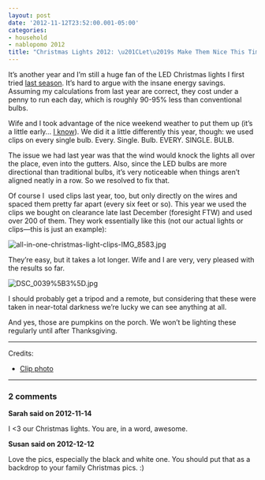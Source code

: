 ```yaml
---
layout: post
date: '2012-11-12T23:52:00.001-05:00'
categories:
- household
- nablopomo 2012
title: "Christmas Lights 2012: \u201CLet\u2019s Make Them Nice This Time\u201D"
---
```



It’s another year and I’m still a huge fan of the LED Christmas lights I first tried [last season](../2011/2011-11-leds-are-awesome.html). It’s hard to argue with the insane energy savings. Assuming my calculations from last year are correct, they cost under a penny to run each day, which is roughly 90-95% less than conventional bulbs.

Wife and I took advantage of the nice weekend weather to put them up (it’s a little early… [I know](http://footedjammies.blogspot.com/2012/11/we-are-best-neighbors.html)). We did it a little differently this year, though: we used clips on every single bulb. Every. Single. Bulb. EVERY. SINGLE. BULB.

The issue we had last year was that the wind would knock the lights all over the place, even into the gutters. Also, since the LED bulbs are more directional than traditional bulbs, it’s very noticeable when things aren’t aligned neatly in a row. So we resolved to fix that.

Of course I&#160; used clips last year, too, but only directly on the wires and spaced them pretty far apart (every six feet or so). This year we used the clips we bought on clearance late last December (foresight FTW) and used over 200 of them. They work essentially like this (not our actual lights or clips—this is just an example):

![all-in-one-christmas-light-clips-IMG_8583.jpg](all-in-one-christmas-light-clips-IMG_8583.jpg)

They’re easy, but it takes a lot longer. Wife and I are very, very pleased with the results so far. 

![DSC_0039%5B3%5D.jpg](DSC_0039%5B3%5D.jpg)

I should probably get a tripod and a remote, but considering that these were taken in near-total darkness we’re lucky we can see anything at all.

And yes, those are pumpkins on the porch. We won’t be lighting these regularly until after Thanksgiving.  <hr />

Credits:  <ul>   <li>[Clip photo](http://www.christmaslightsetc.com/pages/Hanging-Christmas-Lights.htm)</li> </ul>

---

### 2 comments

**Sarah said on 2012-11-14**

I <3 our Christmas lights.  You are, in a word, awesome.

**Susan said on 2012-12-12**

Love the pics, especially the black and white one. You should put that as a backdrop to your family Christmas pics. :)

